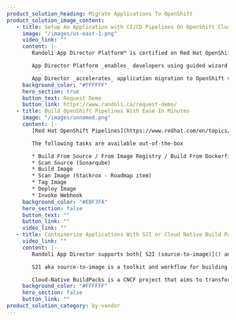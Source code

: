 ```yaml
---
product_solution_heading: Migrate Applications To OpenShift
product_solution_image_content:
   - title: Setup An Application with CI/CD Pipelines On OpenShift Clusters Within Minutes
     image: "/images/us-east-1.png"
     video_link: ""
     content: |-
        Randoli App Director Platform™ is certified on Red Hat OpenShift ® and available via [Operator Hub](https://catalog.redhat.com/software/containers/randoli/app-director/629630009929d85acf038877) ![open-in-new](/images/vector.png "open-in-new") for easy install onto any OpenShift cluster.

        App Director Platform _enables_ developers using guided wizard like interface and templates to _Containerize, Deploy_  and _Manage_ applications across multiple OpenShift Clusters without requiring much knowledge on Kubernetes and related technologies.

        App Director _accelerates_ application migration to OpenShift via built-in and user defined templates. It allows similar applications to use the same template to bring consistency and acceleration.
     background_color: "#FFFFFF"
     hero_section: true
     button_text: Request Demo
     button_link: https://www.randoli.ca/request-demo/
   - title: Build OpenShift Pipelines With Ease In Minutes
     image: "/images/unnamed.png"
     content: |-
        [Red Hat OpenShift Pipelines](https://www.redhat.com/en/topics/devops/what-cicd-pipeline#red-hat-openshift-pipelines) ![open-in-new](/images/vector.png "open-in-new") are powered by [Tekton](https://www.redhat.com/en/topics/devops/what-cicd-pipeline#tekton) ![open-in-new](/images/vector.png "open-in-new") , a kubernetes-native serverless pipeline technology.  With Randoli App Director Platform you can build a Tekton pipeline within minutes using pre-built tasks or BYO Tekton tasks as building blocks.

        The following tasks are available out-of-the-box

        * Build From Source / From Image Registry / Build From Dockerfile
        * Scan Source (Sonarqube)
        * Build Image
        * Scan Image (Stackrox - Roadmap item)
        * Tag Image
        * Deploy Image
        * Invoke Webhook
     background_color: "#EBF3FA"
     hero_section: false
     button_text: ""
     button_link: ""
     video_link: ""
   - title: Containerize Applications With S2I or Cloud Native Build Packs
     video_link: ""
     content: |-
        Randoli App Director supports both[ S2I (source-to-image)]() and [Cloud-Native BuildPacks]() to enable developers to containerize applications easily.

        S21 aka source-to-image is a toolkit and workflow for building reproducible container images from source code based on [Red Hat UBI images](https://access.redhat.com/articles/4238681) .

        Cloud-Native BuildPacks is a CNCF project that aims to transform application source code into images that can run on any cloud. App Director Platform provide support for both Heroku and [Paketo](https://paketo.io/)  buildpacks.
     background_color: "#FFFFFF"
     hero_section: false
     button_link: ""
product_solution_category: by-vendor
---
```

